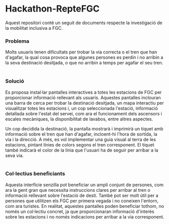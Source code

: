 # Hackathon-RepteFGC

Aquest repositori conté un seguit de documents respecte la investigació de la mobilitat inclusiva a FGC.
<br />

### **Problema** 
Molts usuaris tenen dificultats per trobar la via correcta o el tren que han d'agafar, la qual cosa provoca que algunes persones es perdin i no arribin a la seva destinació desitjada, o que no arribin a temps per agafar el seu tren.
<br /> <br />

### **Solució**
Es proposa instal·lar pantalles interactives a totes les estacions de FGC per proporcionar informació rellevant als usuaris. Aquestes pantalles inclouran una barra de cerca per trobar la destinació desitjada, un mapa interactiu per visualitzar totes les estacions i, un cop seleccionada l'estació, informació detallada sobre l'estat del servei, com ara el funcionament dels ascensors i escales mecàniques, la disponibilitat de lavabos, entre altres aspectes.

Un cop decidida la destinació, la pantalla mostrarà i imprimirà un tiquet amb informació sobre el tren que han d'agafar, incloent-hi l'hora de sortida, la via i la direcció. A més, es vol implementar una guia visual al terra de les estacions, pintant línies de colors segons el tren corresponent. El tiquet també indicarà el color de la línia que l'usuari ha de seguir per arribar a la seva via.
<br /> <br />

### **Col·lectius beneficiants** 
Aquesta interfície senzilla pot beneficiar un ampli conjunt de persones, com ara la gent gran que necessita instruccions clares per arribar al tren o informació rellevant sobre l'estació de destí. També pot ser molt útil per a persones que utilitzen els FGC per primera vegada i no coneixen l'entorn, com ara turistes. En realitat, aquestes pantalles poden beneficiar tothom, no només un col·lectiu concret, ja que proporcionaran informació d'interès sobre les estacions i no només indicacions per arribar a la via corresponent.
